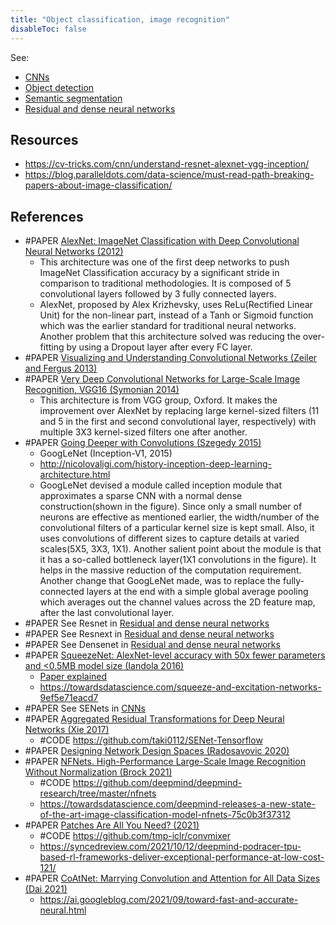 ```yaml
---
title: "Object classification, image recognition"
disableToc: false 
---
```


See:
- [CNNs](AI/Deep%20learning/CNNs.md)
- [Object detection](AI/Computer%20Vision/Object%20detection.md)
- [Semantic segmentation](AI/Computer%20Vision/Semantic%20segmentation.md)
- [Residual and dense neural networks](AI/Deep%20learning/Residual%20and%20dense%20neural%20networks.md)

## Resources
- https://cv-tricks.com/cnn/understand-resnet-alexnet-vgg-inception/
- https://blog.paralleldots.com/data-science/must-read-path-breaking-papers-about-image-classification/

## References
- #PAPER [AlexNet: ImageNet Classification with Deep Convolutional Neural Networks (2012)](https://papers.nips.cc/paper/4824-imagenet-classification-with-deep-convolutional-neural-networks)
	- This architecture was one of the first deep networks to push ImageNet Classification accuracy by a significant stride in comparison to traditional methodologies. It is composed of 5 convolutional layers followed by 3 fully connected layers.
	- AlexNet, proposed by Alex Krizhevsky, uses ReLu(Rectified Linear Unit) for the non-linear part, instead of a Tanh or Sigmoid function which was the earlier standard for traditional neural networks. Another problem that this architecture solved was reducing the over-fitting by using a Dropout layer after every FC layer.
- #PAPER [Visualizing and Understanding Convolutional Networks (Zeiler and Fergus 2013)](https://arxiv.org/abs/1311.2901)
- #PAPER [Very Deep Convolutional Networks for Large-Scale Image Recognition, VGG16 (Symonian 2014)](https://arxiv.org/abs/1409.1556)
	- This architecture is from VGG group, Oxford. It makes the improvement over AlexNet by replacing large kernel-sized filters (11 and 5 in the first and second convolutional layer, respectively) with multiple 3X3 kernel-sized filters one after another.
- #PAPER [Going Deeper with Convolutions (Szegedy 2015)](https://ai.google/research/pubs/pub43022)
	- GoogLeNet (Inception-V1, 2015)
	- http://nicolovaligi.com/history-inception-deep-learning-architecture.html
	- GoogLeNet devised a module called inception module that approximates a sparse CNN with a normal dense construction(shown in the figure). Since only a small number of neurons are effective as mentioned earlier, the width/number of the convolutional filters of a particular kernel size is kept small. Also, it uses convolutions of different sizes to capture details at varied scales(5X5, 3X3, 1X1). Another salient point about the module is that it has a so-called bottleneck layer(1X1 convolutions in the figure). It helps in the massive reduction of the computation requirement. Another change that GoogLeNet made, was to replace the fully-connected layers at the end with a simple global average pooling which averages out the channel values across the 2D feature map, after the last convolutional layer. 
- #PAPER See Resnet in [Residual and dense neural networks](AI/Deep%20learning/Residual%20and%20dense%20neural%20networks.md)
- #PAPER See Resnext in [Residual and dense neural networks](AI/Deep%20learning/Residual%20and%20dense%20neural%20networks.md)
- #PAPER See Densenet in [Residual and dense neural networks](AI/Deep%20learning/Residual%20and%20dense%20neural%20networks.md)
- #PAPER [SqueezeNet: AlexNet-level accuracy with 50x fewer parameters and <0.5MB model size (Iandola 2016)](https://arxiv.org/abs/1602.07360)
	- [Paper explained](https://www.youtube.com/watch?v=ge_RT5wvHvY )
	- https://towardsdatascience.com/squeeze-and-excitation-networks-9ef5e71eacd7
- #PAPER See SENets in [CNNs](AI/Deep%20learning/CNNs.md)
- #PAPER [Aggregated Residual Transformations for Deep Neural Networks (Xie 2017)](https://arxiv.org/abs/1611.05431)
	- #CODE https://github.com/taki0112/SENet-Tensorflow
- #PAPER [Designing Network Design Spaces (Radosavovic 2020)](https://arxiv.org/abs/2003.13678v1)
- #PAPER [NFNets. High-Performance Large-Scale Image Recognition Without Normalization (Brock 2021)](https://arxiv.org/abs/2102.06171)
	- #CODE https://github.com/deepmind/deepmind-research/tree/master/nfnets
	- https://towardsdatascience.com/deepmind-releases-a-new-state-of-the-art-image-classification-model-nfnets-75c0b3f37312
- #PAPER [Patches Are All You Need? (2021)](https://openreview.net/forum?id=TVHS5Y4dNvM)
	- #CODE https://github.com/tmp-iclr/convmixer
	- https://syncedreview.com/2021/10/12/deepmind-podracer-tpu-based-rl-frameworks-deliver-exceptional-performance-at-low-cost-121/
- #PAPER [CoAtNet: Marrying Convolution and Attention for All Data Sizes (Dai 2021)](https://arxiv.org/abs/2106.04803)
	- https://ai.googleblog.com/2021/09/toward-fast-and-accurate-neural.html
